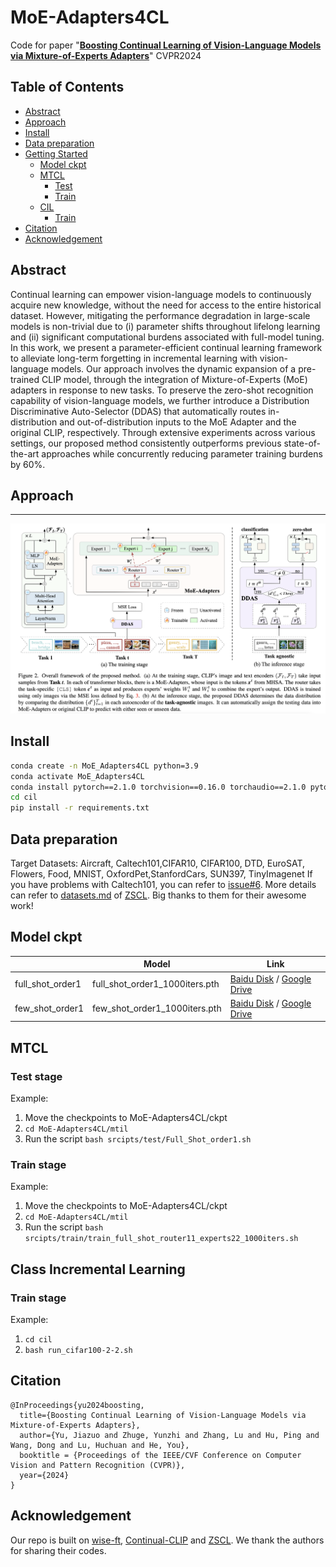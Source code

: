 # MoE-Adapters4CL
Code for paper "[**Boosting Continual Learning of Vision-Language Models via Mixture-of-Experts Adapters**](https://arxiv.org/abs/2403.11549)" CVPR2024

## Table of Contents
  - [Abstract](#Abstract)
  - [Approach](#Approach)
  - [Install](#Install)
  - [Data preparation](#Data-preparation)
  - [Getting Started](#getting-started)
    - [Model ckpt](#Model-ckpt)
    - [MTCL](#MTCL)
      - [Test](#Test)
      - [Train](#Train)
    - [CIL](#CIL)
      - [Train](#Train)
  - [Citation](#Citation)
  - [Acknowledgement](#Acknowledgement)

## Abstract
Continual learning can empower vision-language models to continuously acquire new knowledge, without the need for access to the entire historical dataset. However, mitigating the performance degradation in large-scale models is non-trivial due to (i) parameter shifts throughout lifelong learning and (ii) significant computational burdens associated with full-model tuning. In this work, we present a parameter-efficient continual learning framework to alleviate long-term forgetting in incremental learning with vision-language models. Our approach involves the dynamic expansion of a pre-trained CLIP model, through the integration of Mixture-of-Experts (MoE) adapters in response to new tasks. To preserve the zero-shot recognition capability of vision-language models, we further introduce a Distribution Discriminative Auto-Selector (DDAS) that automatically routes in-distribution and out-of-distribution inputs to the MoE Adapter and the original CLIP, respectively. Through extensive experiments across various settings, our proposed method consistently outperforms previous state-of-the-art approaches while concurrently reducing parameter training burdens by 60%. 
## Approach
___
![example image](fig/framework.png)


## Install
```bash
conda create -n MoE_Adapters4CL python=3.9
conda activate MoE_Adapters4CL
conda install pytorch==2.1.0 torchvision==0.16.0 torchaudio==2.1.0 pytorch-cuda=11.8 -c pytorch -c nvidia
cd cil
pip install -r requirements.txt
```

## Data preparation
Target Datasets: Aircraft, Caltech101,CIFAR10, CIFAR100, DTD, EuroSAT, Flowers, Food, MNIST, OxfordPet,StanfordCars, SUN397, TinyImagenet
If you have problems with Caltech101, you can refer to [issue#6](https://github.com/JiazuoYu/MoE-Adapters4CL/issues/6).
More details can refer to [datasets.md](mtil%2Fdatasets.md) of [ZSCL](https://github.com/Thunderbeee/ZSCL). Big thanks to them for their awesome work!
## Model ckpt
|                  | Model                                                                | Link |
|------------------|----------------------------------------------------------------------|---------------------------------------------------------------------- |
| full_shot_order1 | full_shot_order1_1000iters.pth                  | [Baidu Disk](https://pan.baidu.com/s/1brWYIMrv34fhdc4kC9B0_g?pwd=p3zp) / [Google Drive](https://drive.google.com/drive/folders/1f2GB2kmBYoxzWI9E33XqPnkIKrAB2fh9?usp=sharing)      |
| few_shot_order1  | few_shot_order1_1000iters.pth | [Baidu Disk](https://pan.baidu.com/s/1Z7q3tTLdRFN3zmtkj3_i4g?pwd=4edw) / [Google Drive](https://drive.google.com/drive/folders/1f2GB2kmBYoxzWI9E33XqPnkIKrAB2fh9?usp=sharing)       |
## MTCL
### Test stage
Example:
1. Move the checkpoints to MoE-Adapters4CL/ckpt
2. ```cd MoE-Adapters4CL/mtil```
3. Run the script ```bash srcipts/test/Full_Shot_order1.sh ```


### Train stage
Example:
1. Move the checkpoints to MoE-Adapters4CL/ckpt
2. ```cd MoE-Adapters4CL/mtil```
3. Run the script ```bash srcipts/train/train_full_shot_router11_experts22_1000iters.sh```

## Class Incremental Learning

### Train stage
Example:
1. ```cd cil```
2. ```bash run_cifar100-2-2.sh ```

## Citation
```
@InProceedings{yu2024boosting,
  title={Boosting Continual Learning of Vision-Language Models via Mixture-of-Experts Adapters},
  author={Yu, Jiazuo and Zhuge, Yunzhi and Zhang, Lu and Hu, Ping and Wang, Dong and Lu, Huchuan and He, You},
  booktitle = {Proceedings of the IEEE/CVF Conference on Computer Vision and Pattern Recognition (CVPR)},
  year={2024}
}
```
## Acknowledgement
Our repo is built on [wise-ft](https://github.com/mlfoundations/wise-ft), [Continual-CLIP](https://github.com/vgthengane/Continual-CLIP/tree/master) and [ZSCL](https://github.com/Thunderbeee/ZSCL). We thank the authors for sharing their codes.



